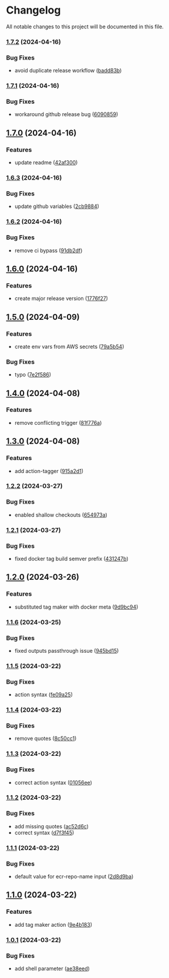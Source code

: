 # Changelog

All notable changes to this project will be documented in this file.

### [1.7.2](https://github.com/hey-car/action-bootstrap/compare/v1.7.1...v1.7.2) (2024-04-16)


### Bug Fixes

* avoid duplicate release workflow ([badd83b](https://github.com/hey-car/action-bootstrap/commit/badd83bd27d2519569ae425491f3d0c49a7ec39c))

### [1.7.1](https://github.com/hey-car/action-bootstrap/compare/v1.7.0...v1.7.1) (2024-04-16)


### Bug Fixes

* workaround github release bug ([6090859](https://github.com/hey-car/action-bootstrap/commit/609085902b6a278fec6451f2d40705a4988a3257))

## [1.7.0](https://github.com/hey-car/action-bootstrap/compare/v1.6.3...v1.7.0) (2024-04-16)


### Features

* update readme ([42af300](https://github.com/hey-car/action-bootstrap/commit/42af3003c7a80195af77d180ea7fc4da0238f13f))

### [1.6.3](https://github.com/hey-car/action-bootstrap/compare/v1.6.2...v1.6.3) (2024-04-16)


### Bug Fixes

* update github variables ([2cb9884](https://github.com/hey-car/action-bootstrap/commit/2cb98843ca61357ffa6a96afdd952e87e0f67abf))

### [1.6.2](https://github.com/hey-car/action-bootstrap/compare/v1.6.1...v1.6.2) (2024-04-16)


### Bug Fixes

* remove ci bypass ([91db2df](https://github.com/hey-car/action-bootstrap/commit/91db2dfbe7dfd307ddde8278c6932f4c967fc833))

## [1.6.0](https://github.com/hey-car/action-bootstrap/compare/v1.5.0...v1.6.0) (2024-04-16)


### Features

* create major release version ([1776f27](https://github.com/hey-car/action-bootstrap/commit/1776f27e93c57bc967f40262b86c854e8fe237ff))

## [1.5.0](https://github.com/hey-car/action-bootstrap/compare/v1.4.0...v1.5.0) (2024-04-09)


### Features

* create env vars from AWS secrets ([79a5b54](https://github.com/hey-car/action-bootstrap/commit/79a5b547529f0d3626e19156da5b794ddd75c7a1))


### Bug Fixes

* typo ([7e2f586](https://github.com/hey-car/action-bootstrap/commit/7e2f58672b9e3798b6ff914aaeb205764889bd0d))

## [1.4.0](https://github.com/hey-car/action-bootstrap/compare/v1.3.0...v1.4.0) (2024-04-08)


### Features

* remove conflicting trigger ([81f776a](https://github.com/hey-car/action-bootstrap/commit/81f776a9a58f453992d451bde6334e4f8c9532d8))

## [1.3.0](https://github.com/hey-car/action-bootstrap/compare/v1.2.3...v1.3.0) (2024-04-08)


### Features

* add action-tagger ([915a2d1](https://github.com/hey-car/action-bootstrap/commit/915a2d1060a34af65a4debe441e0b7768101385b))

### [1.2.2](https://github.com/hey-car/action-bootstrap/compare/v1.2.1...v1.2.2) (2024-03-27)


### Bug Fixes

* enabled shallow checkouts ([654973a](https://github.com/hey-car/action-bootstrap/commit/654973a2b4bf08449bfb1a34a371f0603a66ed0e))

### [1.2.1](https://github.com/hey-car/action-bootstrap/compare/v1.2.0...v1.2.1) (2024-03-27)


### Bug Fixes

* fixed docker tag build semver prefix ([431247b](https://github.com/hey-car/action-bootstrap/commit/431247b9c8930ebd31d79289fe267ddada0275a7))

## [1.2.0](https://github.com/hey-car/action-bootstrap/compare/v1.1.6...v1.2.0) (2024-03-26)


### Features

* substituted tag maker with docker meta ([9d9bc94](https://github.com/hey-car/action-bootstrap/commit/9d9bc94f2022896a99751b02d6f05c5be738f81d))

### [1.1.6](https://github.com/hey-car/action-bootstrap/compare/v1.1.5...v1.1.6) (2024-03-25)


### Bug Fixes

* fixed outputs passthrough issue ([945bd15](https://github.com/hey-car/action-bootstrap/commit/945bd158a2e2d665e1956f7dbdf2c89aa8760ad7))

### [1.1.5](https://github.com/hey-car/action-bootstrap/compare/v1.1.4...v1.1.5) (2024-03-22)


### Bug Fixes

* action syntax ([fe09a25](https://github.com/hey-car/action-bootstrap/commit/fe09a254e3ce06733f21d17a80cfd445de2f6434))

### [1.1.4](https://github.com/hey-car/action-bootstrap/compare/v1.1.3...v1.1.4) (2024-03-22)


### Bug Fixes

* remove quotes ([8c50cc1](https://github.com/hey-car/action-bootstrap/commit/8c50cc1e2556661c02738504a7418f3bf205e6f2))

### [1.1.3](https://github.com/hey-car/action-bootstrap/compare/v1.1.2...v1.1.3) (2024-03-22)


### Bug Fixes

* correct action syntax ([01056ee](https://github.com/hey-car/action-bootstrap/commit/01056ee1f68e61d4be91d5f766ffde57a6c7cfce))

### [1.1.2](https://github.com/hey-car/action-bootstrap/compare/v1.1.1...v1.1.2) (2024-03-22)


### Bug Fixes

* add missing quotes ([ac52d6c](https://github.com/hey-car/action-bootstrap/commit/ac52d6cc7f4e127d8d4503ea74375be52a7ad0a3))
* correct syntax ([d7f3f45](https://github.com/hey-car/action-bootstrap/commit/d7f3f451c23f23f0e2c1e0898b23dd1e4f80117d))

### [1.1.1](https://github.com/hey-car/action-bootstrap/compare/v1.1.0...v1.1.1) (2024-03-22)


### Bug Fixes

* default value for ecr-repo-name input ([2d8d9ba](https://github.com/hey-car/action-bootstrap/commit/2d8d9ba6f6a9ec83b421ffaa042f8473b38447c6))

## [1.1.0](https://github.com/hey-car/action-bootstrap/compare/v1.0.1...v1.1.0) (2024-03-22)


### Features

* add tag maker action ([9e4b183](https://github.com/hey-car/action-bootstrap/commit/9e4b183d0ad672963c5fc25ccecb7d35a9ae97a1))

### [1.0.1](https://github.com/hey-car/action-bootstrap/compare/v1.0.0...v1.0.1) (2024-03-22)


### Bug Fixes

* add shell parameter ([ae38eed](https://github.com/hey-car/action-bootstrap/commit/ae38eed1fcf0ba5d10d0838f8cbc8de4ddf477bf))

